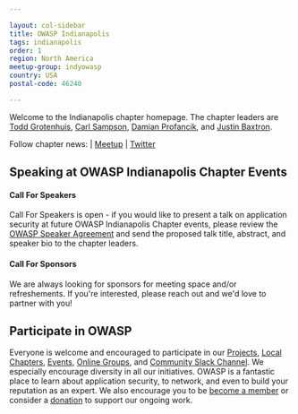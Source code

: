 ```yaml
---

layout: col-sidebar
title: OWASP Indianapolis
tags: indianapolis
order: 1
region: North America
meetup-group: indyowasp
country: USA
postal-code: 46240

---
```

Welcome to the Indianapolis chapter homepage. The chapter leaders are <a href="mailto:todd.grotenhuis@owasp.org">Todd Grotenhuis</a>, <a href="mailto:carl.sampson@owasp.org">Carl Sampson</a>, <a href="mailto:damian.profancik@owasp.org">Damian Profancik</a>, and <a href="mailto:justin.baxtron@owasp.org">Justin Baxtron</a>.

Follow chapter news: | [Meetup](https://www.meetup.com/indyowasp/) | [Twitter](https://twitter.com/OWASPIndy)

Speaking at OWASP Indianapolis Chapter Events
---------------------------------------

#### Call For Speakers

Call For Speakers is open - if you would like to present a talk on application security at future OWASP Indianapolis Chapter events,  please review the [OWASP Speaker Agreement](Speaker_Agreement "wikilink") and send the proposed talk title, abstract, and speaker bio to the chapter leaders. 

#### Call For Sponsors
We are always looking for sponsors for meeting space and/or refreshements.  If you're interested, please reach out and we'd love to partner with you!


## Participate in OWASP 
Everyone is welcome and encouraged to participate in our [Projects](/projects), [Local Chapters](/chapters), [Events](/events), [Online Groups](https://groups.google.com/a/owasp.com/), and [Community Slack Channel](https://owasp.slack.com/). We especially encourage diversity in all our initiatives. OWASP is a fantastic place to learn about application security, to network, and even to build your reputation as an expert. We also encourage you to be [become a member](/membership) or consider a [donation](/donate) to support our ongoing work.


